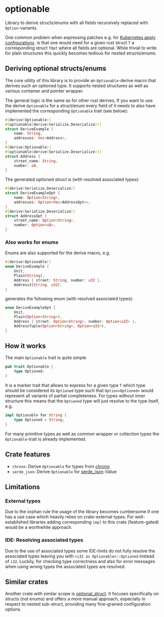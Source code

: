 # optionable

Library to derive structs/enums with all fields recursively replaced with `Option`-variants.

One common problem when expressing patches e.g. for [Kubernetes apply configurations](https://pkg.go.dev/k8s.io/client-go/applyconfigurations).
is that one would need for a given rust struct `T` a corresponding struct `TOpt` where all fields are optional.
While trivial to write for plain structures this quickly becomes tedious for nested structs/enums.

## Deriving optional structs/enums

The core utility of this library is to provide an `Optionable`-derive macro that derives such an optioned type.
It supports nested structures as well as various container and pointer wrapper.

The general logic is the same as for other rust derives, If you want to use the derive `Optionable` for a struct/enum
every field of it needs to also have implemented the corresponding `Optionable` trait (see below):
```rust
#[derive(Optionable)]
#[optionable(derive(Serialize,Deserialize))]
struct DeriveExample {
    name: String,
    addresses: Vec<Address>,
}
#[derive(Optionable)]
#[optionable(derive(Serialize,Deserialize))]
struct Address {
    street_name: String,
    number: u8,
}
```

The generated optioned struct is (with resolved associated types):
```rust
#[derive(Serialize,Deserialize)]
struct DeriveExampleOpt {
    name: Option<String>,
    addresses: Option<Vec<AddressOpt>>,
}
#[derive(Serialize,Deserialize)]
struct AddressOpt {
    street_name: Option<String>,
    number: Option<u8>,
}
```

### Also works for enums
Enums are also supported for the derive macro, e.g.

```rust
#[derive(Optionable)]
enum DeriveExample {
    Unit,
    Plain(String),
    Address { street: String, number: u32 },
    Address2(String, u32),
}
```
generates the following enum (with resolved associated types):
```rust
enum DeriveExampleOpt {
    Unit,
    Plain(Option<String>),
    Address { street: Option<String>, number: Option<u32> },
    AddressTuple(Option<String>, Option<u32>),
}
```

## How it works
The main `Optionable` trait is quite simple
```rust
pub trait Optionable {
    type Optioned;
}
```
It is a marker trait that allows to express for a given type `T` which type should be considered its `Optioned` type
such that `Option<Optioned>` would represent all variants of partial completeness.
For types without inner structure this means that the `Optioned` type will just resolve to the type itself, e.g.
```rust
impl Optionable for String {
    type Optioned = String;
}
```
For many primitive types as well as common wrapper or collection types the `Optionable`-trait is already implemented.

## Crate features
- `chrono`: Derive `Optionable` for types from [chrono](https://docs.rs/chrono/latest/chrono/)
- `serde_json`: Derive `Optionable` for [serde_json](https://docs.rs/serde_json/latest/serde_json/)::Value

## Limitations

### External types
Due to the orphan rule the usage of the library becomes cumbersome if one has a use case which heavily relies on crate-external types.
For well-established libraries adding corresponding `impl` to this crate (feature-gated) would be a worthwhile approach.

### IDE: Resolving associated types
Due to the use of associated types some IDE-hints do not fully resolve the associated types leaving you with
`<i32 as Optionable>::Optioned` instead of `i32`. Luckily, for checking type correctness and also for error messages
when using wrong types the associated types are resolved.

## Similar crates
Another crate with similar scope is [optional_struct](https://crates.io/crates/optional_struct).
It focuses specifically on structs (not enums) and offers a more manual approach, especially in respect to nested sub-struct,
providing many fine-grained configuration options.